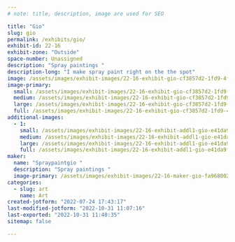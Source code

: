```yaml
---
# note: title, description, image are used for SEO

title: "Gio"
slug: gio
permalink: /exhibits/gio/
exhibit-id: 22-16
exhibit-zone: "Outside"
space-number: Unassigned
description: "Spray paintings "
description-long: "I make spray paint right on the the spot"
image: /assets/images/exhibit-images/22-16-exhibit-gio-cf3857d2-1fd9-4f44-bad7-c7efbba82dcb-large.jpeg
image-primary: 
  small: /assets/images/exhibit-images/22-16-exhibit-gio-cf3857d2-1fd9-4f44-bad7-c7efbba82dcb-small.jpeg
  medium: /assets/images/exhibit-images/22-16-exhibit-gio-cf3857d2-1fd9-4f44-bad7-c7efbba82dcb-medium.jpeg
  large: /assets/images/exhibit-images/22-16-exhibit-gio-cf3857d2-1fd9-4f44-bad7-c7efbba82dcb-large.jpeg
  full: /assets/images/exhibit-images/22-16-exhibit-gio-cf3857d2-1fd9-4f44-bad7-c7efbba82dcb-full.jpeg
additional-images: 
  - 1:
    small: /assets/images/exhibit-images/22-16-exhibit-addl1-gio-e41da9fb-1f17-46dc-b0f9-91ef852d2a4b-small.jpeg
    medium: /assets/images/exhibit-images/22-16-exhibit-addl1-gio-e41da9fb-1f17-46dc-b0f9-91ef852d2a4b-medium.jpeg
    large: /assets/images/exhibit-images/22-16-exhibit-addl1-gio-e41da9fb-1f17-46dc-b0f9-91ef852d2a4b-large.jpeg
    full: /assets/images/exhibit-images/22-16-exhibit-addl1-gio-e41da9fb-1f17-46dc-b0f9-91ef852d2a4b-full.jpeg
maker: 
  name: "Spraypaintgio "
  description: "Spray paintings "
  image-primary: /assets/images/exhibit-images/22-16-maker-gio-fa968002-ef80-48ff-a992-e26c1e4f58aa-medium.jpeg
categories: 
  - slug: art
    name: Art
created-jotform: "2022-07-24 17:43:17"
last-modified-jotform: "2022-10-31 11:07:16"
last-exported: "2022-10-31 11:40:35"
sitemap: false

---
```


